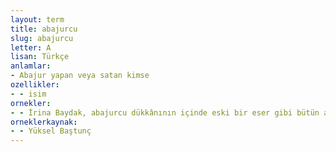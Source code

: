 ```yaml
---
layout: term
title: abajurcu
slug: abajurcu
letter: A
lisan: Türkçe
anlamlar:
- Abajur yapan veya satan kimse
ozellikler:
- - isim
ornekler:
- - İrina Baydak, abajurcu dükkânının içinde eski bir eser gibi bütün azameti ile oturuyor.
orneklerkaynak:
- - Yüksel Baştunç
---
```


